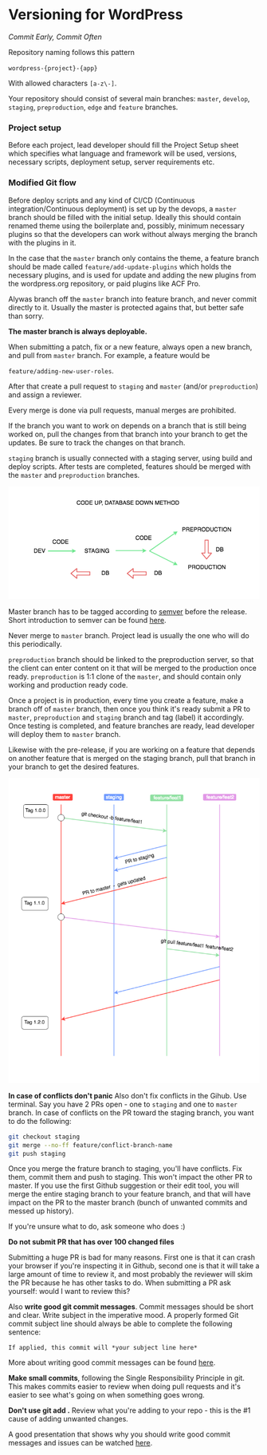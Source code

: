 # Versioning for WordPress

*Commit Early, Commit Often*

Repository naming follows this pattern

`wordpress-{project}-{app}`

With allowed characters `[a-z\-]`.

Your repository should consist of several main branches: `master`, `develop`, `staging`, `preproduction`, `edge` and `feature` branches.

### Project setup

Before each project, lead developer should fill the Project Setup sheet which specifies what language and framework will be used, versions, necessary scripts, deployment setup, server requirements etc.

### Modified Git flow

Before deploy scripts and any kind of CI/CD (Continuous integration/Continuous deployment) is set up by the devops, a `master` branch should be filled with the initial setup. Ideally this should contain renamed theme using the boilerplate and, possibly, minimum necessary plugins so that the developers can work without always merging the branch with the plugins in it.

In the case that the `master` branch only contains the theme, a feature branch should be made called `feature/add-update-plugins` which holds the necessary plugins, and is used for update and adding the new plugins from the wordpress.org repository, or paid plugins like ACF Pro.

Alywas branch off the `master` branch into feature branch, and never commit directly to it. Usually the master is protected agains that, but better safe than sorry.

**The master branch is always deployable.**

When submitting a patch, fix or a new feature, always open a new branch, and pull from `master` branch. For example, a feature would be

`feature/adding-new-user-roles`.

After that create a pull request to `staging` and `master` (and/or `preproduction`) and assign a reviewer.

Every merge is done via pull requests, manual merges are prohibited.

If the branch you want to work on depends on a branch that is still being worked on, pull the changes from that branch into your branch to get the updates. Be sure to track the changes on that branch.

`staging` branch is usually connected with a staging server, using build and deploy scripts. After tests are completed, features should be merged with the `master` and `preproduction` branches.

![Code flow](/img/code-flow.png)

Master branch has to be tagged according to [semver](http://semver.org/) before the release. Short introduction to semver can be found [here](https://www.sitepoint.com/semantic-versioning-why-you-should-using/).

Never merge to `master` branch. Project lead is usually the one who will do this periodically.

`preproduction` branch should be linked to the preproduction server, so that the client can enter content on it that will be merged to the production once ready. `preproduction` is 1:1 clone of the `master`, and should contain only working and production ready code.

Once a project is in production, every time you create a feature, make a branch off of `master` branch, then once you think it's ready submit a PR to `master`, `preproduction` and `staging` branch and tag (label) it accordingly. Once testing is completed, and feature branches are ready, lead developer will deploy them to `master` branch.

Likewise with the pre-release, if you are working on a feature that depends on another feature that is merged on the staging branch, pull that branch in your branch to get the desired features.

![Git flow](/img/gitflow.png)

**In case of conflicts don't panic**
Also don't fix conflicts in the Gihub. Use terminal. Say you have 2 PRs open - one to `staging` and one to `master` branch. In case of conflicts on the PR toward the staging branch, you want to do the following:

```bash
git checkout staging
git merge --no-ff feature/conflict-branch-name
git push staging
```

Once you merge the frature branch to staging, you'll have conflicts. Fix them, commit them and push to staging. This won't impact the other PR to master. If you use the first Github suggestion or their edit tool, you will merge the entire staging branch to your feature branch, and that will have impact on the PR to the master branch (bunch of unwanted commits and messed up history).

If you're unsure what to do, ask someone who does :)

**Do not submit PR that has over 100 changed files**

Submitting a huge PR is bad for many reasons. First one is that it can crash your browser if you're inspecting it in Github, second one is that it will take a large amount of time to review it, and most probably the reviewer will skim the PR because he has other tasks to do. When submitting a PR ask yourself: would I want to review this?

Also **write good git commit messages**. Commit messages should be short and clear. Write subject in the imperative mood. A properly formed Git commit subject line should always be able to complete the following sentence:

```
If applied, this commit will *your subject line here*
```

More about writing good commit messages can be found [here](https://chris.beams.io/posts/git-commit/).

**Make small commits**, following the Single Responsibility Principle in git. This makes commits easier to review when doing pull requests and it's easier to see what's going on when something goes wrong.

**Don't use git add .** Review what you're adding to your repo - this is the #1 cause of adding unwanted changes.

A good presentation that shows why you should write good commit messages and issues can be watched [here](https://wordpress.tv/2018/07/12/k-adam-white-what-we-forget-to-test/).
